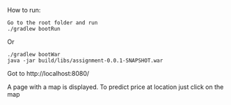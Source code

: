 How to run:

```
Go to the root folder and run
./gradlew bootRun
```

Or 
```
./gradlew bootWar
java -jar build/libs/assignment-0.0.1-SNAPSHOT.war
```
Got to http://localhost:8080/

A page with a map is displayed.
To predict price at location just click on the map
